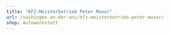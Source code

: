 ```yaml
---
title: "KFZ-Meisterbetrieb Peter Moser"
url: /vaihingen-an-der-enz/kfz-meisterbetrieb-peter-moser/
shop: Autowerkstatt
---
```

